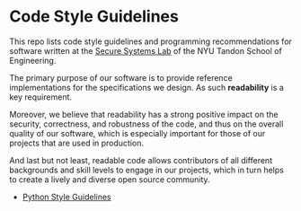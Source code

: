 # Code Style Guidelines

This repo lists code style guidelines and programming recommendations for
software written at the [Secure Systems Lab](https://ssl.engineering.nyu.edu/)
of the NYU Tandon School of Engineering.

The primary purpose of our software is to provide reference implementations
for the specifications we design. As such **readability** is a key
requirement.

Moreover, we believe that readability has a strong positive impact on the
security, correctness, and robustness of the code, and thus on the overall
quality of our software, which is especially important for those of our
projects that are used in production.

And last but not least, readable code allows contributors of all different
backgrounds and skill levels to engage in our projects, which in turn helps to
create a lively and diverse open source community.

- [Python Style Guidelines](python.md)
